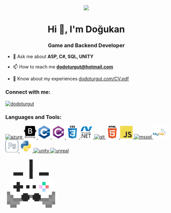 <p align="center"><img src="https://cdn.leonardo.ai/users/06d7dbff-1a9d-4073-8681-3972053b43c4/generations/38784e10-f0fa-4c35-a585-622c65d86c13/Leonardo_Vision_XL_There_is_a_1_programmer_boy_at_her_tiny_roo_0.jpg">
</p>
<h1 align="center">Hi 👋, I'm Doğukan</h1>
<h3 align="center">Game and Backend Developer</h3>

- 💬 Ask me about **ASP, C#, SQL, UNITY**

- 📫 How to reach me **dodoturgut@hotmail.com**

- 📄 Know about my experiences [dodoturgut.com/CV.pdf](dodoturgut.com/CV.pdf)

<h3 align="left">Connect with me:</h3>
<p align="left">
<a href="https://linkedin.com/in/doğukan-turgut-511b43178" target="_blank"><img align="center" src="https://raw.githubusercontent.com/rahuldkjain/github-profile-readme-generator/master/src/images/icons/Social/linked-in-alt.svg" alt="dodoturgut" height="30" width="40" /></a>
</p>

<h3 align="left">Languages and Tools:</h3>
<p align="left"> <a href="https://azure.microsoft.com/en-in/" target="_blank" rel="noreferrer"> <img src="https://www.vectorlogo.zone/logos/microsoft_azure/microsoft_azure-icon.svg" alt="azure" width="40" height="40"/> </a> <a href="https://getbootstrap.com" target="_blank" rel="noreferrer"> <img src="https://raw.githubusercontent.com/devicons/devicon/master/icons/bootstrap/bootstrap-plain-wordmark.svg" alt="bootstrap" width="40" height="40"/> </a> <a href="https://www.w3schools.com/cpp/" target="_blank" rel="noreferrer"> <img src="https://raw.githubusercontent.com/devicons/devicon/master/icons/cplusplus/cplusplus-original.svg" alt="cplusplus" width="40" height="40"/> </a> <a href="https://www.w3schools.com/cs/" target="_blank" rel="noreferrer"> <img src="https://raw.githubusercontent.com/devicons/devicon/master/icons/csharp/csharp-original.svg" alt="csharp" width="40" height="40"/> </a> <a href="https://www.w3schools.com/css/" target="_blank" rel="noreferrer"> <img src="https://raw.githubusercontent.com/devicons/devicon/master/icons/css3/css3-original-wordmark.svg" alt="css3" width="40" height="40"/> </a> <a href="https://dotnet.microsoft.com/" target="_blank" rel="noreferrer"> <img src="https://raw.githubusercontent.com/devicons/devicon/master/icons/dot-net/dot-net-original-wordmark.svg" alt="dotnet" width="40" height="40"/> </a> <a href="https://git-scm.com/" target="_blank" rel="noreferrer"> <img src="https://www.vectorlogo.zone/logos/git-scm/git-scm-icon.svg" alt="git" width="40" height="40"/> </a> <a href="https://www.w3.org/html/" target="_blank" rel="noreferrer"> <img src="https://raw.githubusercontent.com/devicons/devicon/master/icons/html5/html5-original-wordmark.svg" alt="html5" width="40" height="40"/> </a> <a href="https://developer.mozilla.org/en-US/docs/Web/JavaScript" target="_blank" rel="noreferrer"> <img src="https://raw.githubusercontent.com/devicons/devicon/master/icons/javascript/javascript-original.svg" alt="javascript" width="40" height="40"/> </a> <a href="https://www.microsoft.com/en-us/sql-server" target="_blank" rel="noreferrer"> <img src="https://www.svgrepo.com/show/303229/microsoft-sql-server-logo.svg" alt="mssql" width="40" height="40"/> </a> <a href="https://www.mysql.com/" target="_blank" rel="noreferrer"> <img src="https://raw.githubusercontent.com/devicons/devicon/master/icons/mysql/mysql-original-wordmark.svg" alt="mysql" width="40" height="40"/> </a> <a href="https://www.photoshop.com/en" target="_blank" rel="noreferrer"> <img src="https://raw.githubusercontent.com/devicons/devicon/master/icons/photoshop/photoshop-line.svg" alt="photoshop" width="40" height="40"/> </a> <a href="https://www.python.org" target="_blank" rel="noreferrer"> <img src="https://raw.githubusercontent.com/devicons/devicon/master/icons/python/python-original.svg" alt="python" width="40" height="40"/> </a> <a href="https://unity.com/" target="_blank" rel="noreferrer"> <img src="https://www.vectorlogo.zone/logos/unity3d/unity3d-icon.svg" alt="unity" width="40" height="40"/> </a> <a href="https://unrealengine.com/" target="_blank" rel="noreferrer"> <img src="https://raw.githubusercontent.com/kenangundogan/fontisto/036b7eca71aab1bef8e6a0518f7329f13ed62f6b/icons/svg/brand/unreal-engine.svg" alt="unreal" width="40" height="40"/> </a> </p>
<div class="controller" style="width: 5px;
	height: 5px;
	box-shadow: 75px 5px 0 #262626, 80px 5px 0 #262626, 75px 10px 0 #262626,
		80px 10px 0 #262626, 75px 15px 0 #262626, 80px 15px 0 #262626,
		75px 20px 0 #262626, 80px 20px 0 #262626, 75px 25px 0 #262626,
		80px 25px 0 #262626, 75px 30px 0 #262626, 80px 30px 0 #262626,
		75px 35px 0 #262626, 80px 35px 0 #262626, 75px 40px 0 #262626,
		80px 40px 0 #262626, 25px 45px 0 #262626, 30px 45px 0 #262626,
		35px 45px 0 #262626, 40px 45px 0 #262626, 45px 45px 0 #262626,
		50px 45px 0 #262626, 75px 45px 0 #262626, 80px 45px 0 #262626,
		105px 45px 0 #262626, 110px 45px 0 #262626, 115px 45px 0 #262626,
		120px 45px 0 #262626, 125px 45px 0 #262626, 130px 45px 0 #262626,
		25px 50px 0 #262626, 30px 50px 0 #262626, 35px 50px 0 #262626,
		40px 50px 0 #262626, 45px 50px 0 #262626, 50px 50px 0 #262626,
		75px 50px 0 #262626, 80px 50px 0 #262626, 105px 50px 0 #262626,
		110px 50px 0 #262626, 115px 50px 0 #262626, 120px 50px 0 #262626,
		125px 50px 0 #262626, 130px 50px 0 #262626, 25px 55px 0 #ffffff,
		30px 55px 0 #ffffff, 35px 55px 0 #ffffff, 40px 55px 0 #ffffff,
		45px 55px 0 #ffffff, 50px 55px 0 #ffffff, 75px 55px 0 #262626,
		80px 55px 0 #262626, 105px 55px 0 #ffffff, 110px 55px 0 #ffffff,
		115px 55px 0 #ffffff, 120px 55px 0 #ffffff, 125px 55px 0 #ffffff,
		130px 55px 0 #ffffff, 25px 60px 0 #ffffff, 30px 60px 0 #ffffff,
		35px 60px 0 #ffffff, 40px 60px 0 #ffffff, 45px 60px 0 #ffffff,
		50px 60px 0 #ffffff, 75px 60px 0 #262626, 80px 60px 0 #262626,
		105px 60px 0 #ffffff, 110px 60px 0 #ffffff, 115px 60px 0 #ffffff,
		120px 60px 0 #ffffff, 125px 60px 0 #ffffff, 130px 60px 0 #ffffff,
		15px 65px 0 #ffffff, 20px 65px 0 #ffffff, 25px 65px 0 #ffffff,
		30px 65px 0 #ffffff, 35px 65px 0 #ffffff, 40px 65px 0 #ffffff,
		45px 65px 0 #ffffff, 50px 65px 0 #ffffff, 55px 65px 0 #ffffff,
		60px 65px 0 #ffffff, 65px 65px 0 #ffffff, 70px 65px 0 #ffffff,
		75px 65px 0 #ffffff, 80px 65px 0 #ffffff, 85px 65px 0 #ffffff,
		90px 65px 0 #ffffff, 95px 65px 0 #ffffff, 100px 65px 0 #ffffff,
		105px 65px 0 #ffffff, 110px 65px 0 #ffffff, 115px 65px 0 #ffffff,
		120px 65px 0 #ffffff, 125px 65px 0 #ffffff, 130px 65px 0 #ffffff,
		135px 65px 0 #ffffff, 140px 65px 0 #ffffff, 15px 70px 0 #ffffff,
		20px 70px 0 #ffffff, 25px 70px 0 #ffffff, 30px 70px 0 #ffffff,
		35px 70px 0 #ffffff, 40px 70px 0 #ffffff, 45px 70px 0 #ffffff,
		50px 70px 0 #ffffff, 55px 70px 0 #ffffff, 60px 70px 0 #ffffff,
		65px 70px 0 #ffffff, 70px 70px 0 #ffffff, 75px 70px 0 #ffffff,
		80px 70px 0 #ffffff, 85px 70px 0 #ffffff, 90px 70px 0 #ffffff,
		95px 70px 0 #ffffff, 100px 70px 0 #ffffff, 105px 70px 0 #ffffff,
		110px 70px 0 #ffffff, 115px 70px 0 #ffffff, 120px 70px 0 #ffffff,
		125px 70px 0 #ffffff, 130px 70px 0 #ffffff, 135px 70px 0 #ffffff,
		140px 70px 0 #ffffff, 5px 75px 0 #ffffff, 10px 75px 0 #ffffff,
		15px 75px 0 #ffffff, 20px 75px 0 #ffffff, 25px 75px 0 #ffffff,
		30px 75px 0 #ffffff, 35px 75px 0 #262626, 40px 75px 0 #262626,
		45px 75px 0 #ffffff, 50px 75px 0 #ffffff, 55px 75px 0 #ffffff,
		60px 75px 0 #ffffff, 65px 75px 0 #ffffff, 70px 75px 0 #ffffff,
		75px 75px 0 #ffffff, 80px 75px 0 #ffffff, 85px 75px 0 #ffffff,
		90px 75px 0 #ffffff, 95px 75px 0 #ffffff, 100px 75px 0 #ffffff,
		105px 75px 0 #ffffff, 110px 75px 0 #ffffff, 115px 75px 0 #00d6a6,
		120px 75px 0 #00d6a6, 125px 75px 0 #ffffff, 130px 75px 0 #ffffff,
		135px 75px 0 #ffffff, 140px 75px 0 #ffffff, 145px 75px 0 #ffffff,
		150px 75px 0 #ffffff, 5px 80px 0 #ffffff, 10px 80px 0 #ffffff,
		15px 80px 0 #ffffff, 20px 80px 0 #ffffff, 25px 80px 0 #ffffff,
		30px 80px 0 #ffffff, 35px 80px 0 #262626, 40px 80px 0 #262626,
		45px 80px 0 #ffffff, 50px 80px 0 #ffffff, 55px 80px 0 #ffffff,
		60px 80px 0 #ffffff, 65px 80px 0 #ffffff, 70px 80px 0 #ffffff,
		75px 80px 0 #ffffff, 80px 80px 0 #ffffff, 85px 80px 0 #ffffff,
		90px 80px 0 #ffffff, 95px 80px 0 #ffffff, 100px 80px 0 #ffffff,
		105px 80px 0 #ffffff, 110px 80px 0 #ffffff, 115px 80px 0 #00d6a6,
		120px 80px 0 #00d6a6, 125px 80px 0 #ffffff, 130px 80px 0 #ffffff,
		135px 80px 0 #ffffff, 140px 80px 0 #ffffff, 145px 80px 0 #ffffff,
		150px 80px 0 #ffffff, 5px 85px 0 #ffffff, 10px 85px 0 #ffffff,
		15px 85px 0 #ffffff, 20px 85px 0 #ffffff, 25px 85px 0 #262626,
		30px 85px 0 #262626, 35px 85px 0 #262626, 40px 85px 0 #262626,
		45px 85px 0 #262626, 50px 85px 0 #262626, 55px 85px 0 #ffffff,
		60px 85px 0 #ffffff, 65px 85px 0 #262626, 70px 85px 0 #262626,
		75px 85px 0 #ffffff, 80px 85px 0 #ffffff, 85px 85px 0 #262626,
		90px 85px 0 #262626, 95px 85px 0 #ffffff, 100px 85px 0 #ffffff,
		105px 85px 0 #ffb8fa, 110px 85px 0 #ffb8fa, 115px 85px 0 #ffffff,
		120px 85px 0 #ffffff, 125px 85px 0 #f07b81, 130px 85px 0 #f07b81,
		135px 85px 0 #ffffff, 140px 85px 0 #ffffff, 145px 85px 0 #ffffff,
		150px 85px 0 #ffffff, 5px 90px 0 #ffffff, 10px 90px 0 #ffffff,
		15px 90px 0 #ffffff, 20px 90px 0 #ffffff, 25px 90px 0 #262626,
		30px 90px 0 #262626, 35px 90px 0 #262626, 40px 90px 0 #262626,
		45px 90px 0 #262626, 50px 90px 0 #262626, 55px 90px 0 #ffffff,
		60px 90px 0 #ffffff, 65px 90px 0 #262626, 70px 90px 0 #262626,
		75px 90px 0 #ffffff, 80px 90px 0 #ffffff, 85px 90px 0 #262626,
		90px 90px 0 #262626, 95px 90px 0 #ffffff, 100px 90px 0 #ffffff,
		105px 90px 0 #ffb8fa, 110px 90px 0 #ffb8fa, 115px 90px 0 #ffffff,
		120px 90px 0 #ffffff, 125px 90px 0 #f07b81, 130px 90px 0 #f07b81,
		135px 90px 0 #ffffff, 140px 90px 0 #ffffff, 145px 90px 0 #ffffff,
		150px 90px 0 #ffffff, 5px 95px 0 #ffffff, 10px 95px 0 #ffffff,
		15px 95px 0 #ffffff, 20px 95px 0 #ffffff, 25px 95px 0 #ffffff,
		30px 95px 0 #ffffff, 35px 95px 0 #262626, 40px 95px 0 #262626,
		45px 95px 0 #ffffff, 50px 95px 0 #ffffff, 55px 95px 0 #ffffff,
		60px 95px 0 #ffffff, 65px 95px 0 #ffffff, 70px 95px 0 #ffffff,
		75px 95px 0 #ffffff, 80px 95px 0 #ffffff, 85px 95px 0 #ffffff,
		90px 95px 0 #ffffff, 95px 95px 0 #ffffff, 100px 95px 0 #ffffff,
		105px 95px 0 #ffffff, 110px 95px 0 #ffffff, 115px 95px 0 #acd5ff,
		120px 95px 0 #acd5ff, 125px 95px 0 #ffffff, 130px 95px 0 #ffffff,
		135px 95px 0 #ffffff, 140px 95px 0 #ffffff, 145px 95px 0 #ffffff,
		150px 95px 0 #ffffff, 5px 100px 0 #ffffff, 10px 100px 0 #ffffff,
		15px 100px 0 #ffffff, 20px 100px 0 #ffffff, 25px 100px 0 #ffffff,
		30px 100px 0 #ffffff, 35px 100px 0 #262626, 40px 100px 0 #262626,
		45px 100px 0 #ffffff, 50px 100px 0 #ffffff, 55px 100px 0 #ffffff,
		60px 100px 0 #ffffff, 65px 100px 0 #ffffff, 70px 100px 0 #ffffff,
		75px 100px 0 #ffffff, 80px 100px 0 #ffffff, 85px 100px 0 #ffffff,
		90px 100px 0 #ffffff, 95px 100px 0 #ffffff, 100px 100px 0 #ffffff,
		105px 100px 0 #ffffff, 110px 100px 0 #ffffff, 115px 100px 0 #acd5ff,
		120px 100px 0 #acd5ff, 125px 100px 0 #ffffff, 130px 100px 0 #ffffff,
		135px 100px 0 #ffffff, 140px 100px 0 #ffffff, 145px 100px 0 #ffffff,
		150px 100px 0 #ffffff, 5px 105px 0 #808080, 10px 105px 0 #808080,
		15px 105px 0 #ffffff, 20px 105px 0 #ffffff, 25px 105px 0 #ffffff,
		30px 105px 0 #ffffff, 35px 105px 0 #ffffff, 40px 105px 0 #ffffff,
		45px 105px 0 #ffffff, 50px 105px 0 #ffffff, 55px 105px 0 #ffffff,
		60px 105px 0 #ffffff, 65px 105px 0 #ffffff, 70px 105px 0 #ffffff,
		75px 105px 0 #ffffff, 80px 105px 0 #ffffff, 85px 105px 0 #ffffff,
		90px 105px 0 #ffffff, 95px 105px 0 #ffffff, 100px 105px 0 #ffffff,
		105px 105px 0 #ffffff, 110px 105px 0 #ffffff, 115px 105px 0 #ffffff,
		120px 105px 0 #ffffff, 125px 105px 0 #ffffff, 130px 105px 0 #ffffff,
		135px 105px 0 #ffffff, 140px 105px 0 #ffffff, 145px 105px 0 #808080,
		150px 105px 0 #808080, 5px 110px 0 #808080, 10px 110px 0 #808080,
		15px 110px 0 #ffffff, 20px 110px 0 #ffffff, 25px 110px 0 #ffffff,
		30px 110px 0 #ffffff, 35px 110px 0 #ffffff, 40px 110px 0 #ffffff,
		45px 110px 0 #ffffff, 50px 110px 0 #ffffff, 55px 110px 0 #262626,
		60px 110px 0 #262626, 65px 110px 0 #262626, 70px 110px 0 #ffffff,
		75px 110px 0 #ffffff, 80px 110px 0 #ffffff, 85px 110px 0 #ffffff,
		90px 110px 0 #262626, 95px 110px 0 #262626, 100px 110px 0 #262626,
		105px 110px 0 #ffffff, 110px 110px 0 #ffffff, 115px 110px 0 #ffffff,
		120px 110px 0 #ffffff, 125px 110px 0 #ffffff, 130px 110px 0 #ffffff,
		135px 110px 0 #ffffff, 140px 110px 0 #ffffff, 145px 110px 0 #808080,
		150px 110px 0 #808080, 5px 115px 0 #939393, 10px 115px 0 #939393,
		15px 115px 0 #808080, 20px 115px 0 #808080, 25px 115px 0 #ffffff,
		30px 115px 0 #ffffff, 35px 115px 0 #ffffff, 40px 115px 0 #ffffff,
		45px 115px 0 #ffffff, 50px 115px 0 #262626, 55px 115px 0 #262626,
		60px 115px 0 #262626, 65px 115px 0 #262626, 70px 115px 0 #262626,
		75px 115px 0 #808080, 80px 115px 0 #808080, 85px 115px 0 #262626,
		90px 115px 0 #262626, 95px 115px 0 #262626, 100px 115px 0 #262626,
		105px 115px 0 #262626, 110px 115px 0 #ffffff, 115px 115px 0 #ffffff,
		120px 115px 0 #ffffff, 125px 115px 0 #ffffff, 130px 115px 0 #ffffff,
		135px 115px 0 #808080, 140px 115px 0 #808080, 145px 115px 0 #939393,
		150px 115px 0 #939393, 5px 120px 0 #939393, 10px 120px 0 #939393,
		15px 120px 0 #808080, 20px 120px 0 #808080, 25px 120px 0 #ffffff,
		30px 120px 0 #ffffff, 35px 120px 0 #ffffff, 40px 120px 0 #ffffff,
		45px 120px 0 #ffffff, 50px 120px 0 #262626, 55px 120px 0 #262626,
		60px 120px 0 #262626, 65px 120px 0 #262626, 70px 120px 0 #262626,
		75px 120px 0 #808080, 80px 120px 0 #808080, 85px 120px 0 #262626,
		90px 120px 0 #262626, 95px 120px 0 #262626, 100px 120px 0 #262626,
		105px 120px 0 #262626, 110px 120px 0 #ffffff, 115px 120px 0 #ffffff,
		120px 120px 0 #ffffff, 125px 120px 0 #ffffff, 130px 120px 0 #ffffff,
		135px 120px 0 #808080, 140px 120px 0 #808080, 145px 120px 0 #939393,
		150px 120px 0 #939393, 5px 125px 0 #939393, 10px 125px 0 #939393,
		15px 125px 0 #939393, 20px 125px 0 #939393, 25px 125px 0 #808080,
		30px 125px 0 #808080, 35px 125px 0 #808080, 40px 125px 0 #808080,
		45px 125px 0 #808080, 50px 125px 0 #262626, 55px 125px 0 #262626,
		60px 125px 0 #262626, 65px 125px 0 #262626, 70px 125px 0 #262626,
		85px 125px 0 #262626, 90px 125px 0 #262626, 95px 125px 0 #262626,
		100px 125px 0 #262626, 105px 125px 0 #262626, 110px 125px 0 #808080,
		115px 125px 0 #808080, 120px 125px 0 #808080, 125px 125px 0 #808080,
		130px 125px 0 #808080, 135px 125px 0 #939393, 140px 125px 0 #939393,
		145px 125px 0 #939393, 150px 125px 0 #939393, 5px 130px 0 #939393,
		10px 130px 0 #939393, 15px 130px 0 #939393, 20px 130px 0 #939393,
		25px 130px 0 #808080, 30px 130px 0 #808080, 35px 130px 0 #808080,
		40px 130px 0 #808080, 45px 130px 0 #808080, 50px 130px 0 #808080,
		55px 130px 0 #262626, 60px 130px 0 #262626, 65px 130px 0 #262626,
		90px 130px 0 #262626, 95px 130px 0 #262626, 100px 130px 0 #262626,
		105px 130px 0 #808080, 110px 130px 0 #808080, 115px 130px 0 #808080,
		120px 130px 0 #808080, 125px 130px 0 #808080, 130px 130px 0 #808080,
		135px 130px 0 #939393, 140px 130px 0 #939393, 145px 130px 0 #939393,
		150px 130px 0 #939393, 5px 135px 0 #808080, 10px 135px 0 #808080,
		15px 135px 0 #939393, 20px 135px 0 #939393, 25px 135px 0 #939393,
		30px 135px 0 #939393, 35px 135px 0 #939393, 40px 135px 0 #939393,
		115px 135px 0 #939393, 120px 135px 0 #939393, 125px 135px 0 #939393,
		130px 135px 0 #939393, 135px 135px 0 #939393, 140px 135px 0 #939393,
		145px 135px 0 #808080, 150px 135px 0 #808080, 5px 140px 0 #808080,
		10px 140px 0 #808080, 15px 140px 0 #939393, 20px 140px 0 #939393,
		25px 140px 0 #939393, 30px 140px 0 #939393, 35px 140px 0 #939393,
		40px 140px 0 #939393, 115px 140px 0 #939393, 120px 140px 0 #939393,
		125px 140px 0 #939393, 130px 140px 0 #939393, 135px 140px 0 #939393,
		140px 140px 0 #939393, 145px 140px 0 #808080, 150px 140px 0 #808080,
		15px 145px 0 #808080, 20px 145px 0 #808080, 25px 145px 0 #808080,
		30px 145px 0 #808080, 125px 145px 0 #808080, 130px 145px 0 #808080,
		135px 145px 0 #808080, 140px 145px 0 #808080, 15px 150px 0 #808080,
		20px 150px 0 #808080, 25px 150px 0 #808080, 30px 150px 0 #808080,
		125px 150px 0 #808080, 130px 150px 0 #808080, 135px 150px 0 #808080,
		140px 150px 0 #808080;"></div>
